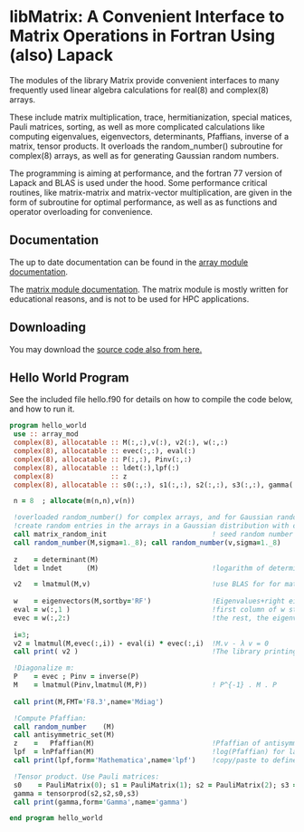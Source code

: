 # libMatrix: A Convenient Interface to Matrix Operations in Fortran Using (also) Lapack

The modules of the library Matrix provide convenient interfaces to many frequently used linear algebra calculations for real(8) and complex(8) arrays. 

These include matrix multiplication, trace, hermitianization, special matices, Pauli matrices, sorting, as well as more complicated calculations like computing eigenvalues, eigenvectors, determinants, Pfaffians, inverse of a matrix, tensor products. It overloads the random_number() subroutine for complex(8) arrays, as well as for generating Gaussian random numbers. 

The programming is aiming at performance, and the fortran 77 version of Lapack and BLAS is used under the hood. Some performance critical routines, like matrix-matrix and matrix-vector multiplication, are given in the form of subroutine for optimal performance, as well as as functions and operator overloading for convenience. 

## Documentation

The up to date documentation can be found in the [array  module documentation](https://docs.google.com/document/d/19KoFFvpxTcm9FN1zGqdGaBopyJhl2vYA0D1mEHbTUZ8/edit?usp=sharing).

The [matrix module documentation](https://docs.google.com/document/d/1PLhbGWSkTO2lGfq7dNz5SUUcmbekR8NTH-dGsxdLsfs/edit?usp=sharing). The matrix module is mostly written for educational reasons, and is not to be used for HPC applications.


## Downloading

You may download the [source code also from here.](https://physics.ntua.gr/konstant/PUB/Matrix.tgz)


## Hello World Program

See the included file hello.f90 for details on how to compile the code below, and how to run it. 

``` fortran
program hello_world
 use :: array_mod
 complex(8), allocatable :: M(:,:),v(:), v2(:), w(:,:)
 complex(8), allocatable :: evec(:,:), eval(:)
 complex(8), allocatable :: P(:,:), Pinv(:,:)
 complex(8), allocatable :: ldet(:),lpf(:)
 complex(8)              :: z
 complex(8), allocatable :: s0(:,:), s1(:,:), s2(:,:), s3(:,:), gamma(:,:)

 n = 8  ; allocate(m(n,n),v(n))

 !overloaded random_number() for complex arrays, and for Gaussian random numbers
 !create random entries in the arrays in a Gaussian distribution with σ=1:
 call matrix_random_init                          ! seed random number from /dev/urandom
 call random_number(M,sigma=1._8); call random_number(v,sigma=1._8) 
 
 z    = determinant(M)
 ldet = lndet      (M)                            !logarithm of determinant for large matrices

 v2   = lmatmul(M,v)                              !use BLAS for for matrix multiplication
 
 w    = eigenvectors(M,sortby='RF')               !Eigenvalues+right eigenvectors of general complex matrix, ordered by ascending real part
 eval = w(:,1 )                                   !first column of w stores eigenvalues
 evec = w(:,2:)                                   !the rest, the eigenvectors, ordered as the eigenvalues
 
 i=3;
 v2 = lmatmul(M,evec(:,i)) - eval(i) * evec(:,i)  !M.v - λ v = 0
 call print( v2 )                                 !The library printing subroutine for allocatable arrays

 !Diagonalize m:
 P    = evec ; Pinv = inverse(P)
 M    = lmatmul(Pinv,lmatmul(M,P))                ! P^{-1} . M . P
 
 call print(M,FMT='F8.3',name='Mdiag')

 !Compute Pfaffian:
 call random_number    (M)
 call antisymmetric_set(M)
 z    =   Pfaffian(M)                             !Pfaffian of antisymmetric matrix
 lpf  = lnPfaffian(M)                             !log(Pfaffian) for large matrices
 call print(lpf,form='Mathematica',name='lpf')    !copy/paste to define in Mathematica

 !Tensor product. Use Pauli matrices:
 s0    = PauliMatrix(0); s1 = PauliMatrix(1); s2 = PauliMatrix(2); s3 = PauliMatrix(3);
 gamma = tensorprod(s2,s2,s0,s3)
 call print(gamma,form='Gamma',name='gamma')

end program hello_world
```
 
 
